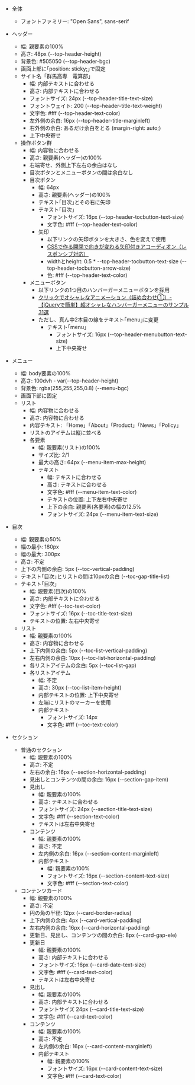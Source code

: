 - 全体
    - フォントファミリー: "Open Sans", sans-serif

- ヘッダー
    - 幅: 親要素の100%
    - 高さ: 48px (--top-header-height)
    - 背景色: #505050 (--top-header-bgc)
    - 画面上部に｢position: sticky;｣で固定
    - サイト名「群馬高専　電算部」
        - 幅: 内部テキストに合わせる
        - 高さ: 内部テキストに合わせる
        - フォントサイズ: 24px (--top-header-title-text-size)
        - フォントウェイト: 200 (--top-header-title-text-weight)
        - 文字色: #fff (--top-header-text-color)
        - 左外側の余白: 16px (--top-header-title-marginleft)
        - 右外側の余白: あるだけ余白をとる (margin-right: auto;)
        - 上下中央寄せ
    - 操作ボタン群
        - 幅: 内容物に合わせる
        - 高さ: 親要素(ヘッダー)の100%
        - 右端寄せ、外側上下左右の余白はなし
        - 目次ボタンとメニューボタンの間は余白なし
        - 目次ボタン
            - 幅: 64px
            - 高さ: 親要素(ヘッダー)の100%
            - テキスト｢目次｣とその右に矢印
            - テキスト｢目次｣
                - フォントサイズ: 16px (--top-header-tocbutton-text-size)
                - 文字色: #fff (--top-header-text-color)
            - 矢印
                - 以下リンクの矢印ボタンを大きさ、色を変えて使用
                - [CSSで作る開閉で向きが変わる矢印付きアコーディオン（レスポンシブ対応）](https://palette33.jp/archives/3115)
                - widthとheight: 0.5 * --top-header-tocbutton-text-size (--top-header-tocbutton-arrow-size)
                - 色: #fff (--top-header-text-color)
        - メニューボタン
            - 以下リンクの1つ目のハンバーガーメニューボタンを採用
            - [クリックでオシャレなアニメーション（詰め合わせ①）- 【jQueryで簡単】超オシャレなハンバーガーメニューのサンプル31選](https://photopizza.design/hamburger_menu_technique/#:~:text=%E3%82%AF%E3%83%AA%E3%83%83%E3%82%AF%E3%81%A7%E3%82%AA%E3%82%B7%E3%83%A3%E3%83%AC%E3%81%AA%E3%82%A2%E3%83%8B%E3%83%A1%E3%83%BC%E3%82%B7%E3%83%A7%E3%83%B3%EF%BC%88%E8%A9%B0%E3%82%81%E5%90%88%E3%82%8F%E3%81%9B%E2%91%A0%EF%BC%89)
            - ただし、真ん中2本目の線をテキスト｢menu｣に変更
                - テキスト｢menu｣
                    - フォントサイズ: 16px (--top-header-menubutton-text-size)
                    - 上下中央寄せ

- メニュー
    - 幅: body要素の100%
    - 高さ: 100dvh - var(--top-header-height)
    - 背景色: rgba(255,255,255,0.8) (--menu-bgc)
    - 画面下部に固定
    - リスト
        - 幅: 内容物に合わせる
        - 高さ: 内容物に合わせる
        - 内容テキスト: 「Home」「About」「Product」「News」「Policy」
        - リストのアイテムは縦に並べる
        - 各要素
            - 幅: 親要素(リスト)の100%
            - サイズ比: 2/1
            - 最大の高さ: 64px (--menu-item-max-height)
            - テキスト
                - 幅: テキストに合わせる
                - 高さ: テキストに合わせる
                - 文字色: #fff (--menu-item-text-color)
                - テキストの位置: 上下左右中央寄せ
                - 上下の余白: 親要素(各要素)の幅の12.5%
                - フォントサイズ: 24px (--menu-item-text-size)

- 目次
    - 幅: 親要素の50%
    - 幅の最小: 180px
    - 幅の最大: 300px
    - 高さ: 不定
    - 上下の内側の余白: 5px (--toc-vertical-padding)
    - テキスト｢目次｣とリストの間は10pxの余白 (--toc-gap-title-list)
    - テキスト｢目次｣
        - 幅: 親要素(目次)の100%
        - 高さ: 内部テキストに合わせる
        - 文字色: #fff (--toc-text-color)
        - フォントサイズ: 16px (--toc-title-text-size)
        - テキストの位置: 左右中央寄せ
    - リスト
        - 幅: 親要素の100%
        - 高さ: 内容物に合わせる
        - 上下内側の余白: 5px (--toc-list-vertical-padding)
        - 左右内側の余白: 10px (--toc-list-horizontal-padding)
        - 各リストアイテムの余白: 5px (--toc-list-gap)
        - 各リストアイテム
            - 幅: 不定
            - 高さ: 30px (--toc-list-item-height)
            - 内部テキストの位置: 上下中央寄せ
            - 左端にリストのマーカーを使用
            - 内部テキスト
                - フォントサイズ: 14px
                - 文字色: #fff (--toc-text-color)

- セクション
    - 普通のセクション
        - 幅: 親要素の100%
        - 高さ: 不定
        - 左右の余白: 16px (--section-horizontal-padding)
        - 見出しとコンテンツの間の余白: 16px (--section-gap-item)
        - 見出し
            - 幅: 親要素の100%
            - 高さ: テキストに合わせる
            - フォントサイズ: 24px (--section-title-text-size)
            - 文字色: #fff (--section-text-color)
            - テキストは左右中央寄せ
        - コンテンツ
            - 幅: 親要素の100%
            - 高さ: 不定
            - 左内側の余白: 16px (--section-content-marginleft)
            - 内部テキスト
                - 幅: 親要素の100%
                - フォントサイズ: 16px (--section-content-text-size)
                - 文字色: #fff (--section-text-color)
    - コンテンツカード
        - 幅: 親要素の100%
        - 高さ: 不定
        - 円の角の半径: 12px (--card-border-radius)
        - 上下内側の余白: 4px (--card-vertical-padding)
        - 左右内側の余白: 16px (--card-horizontal-padding)
        - 更新日、見出し、コンテンツの間の余白: 8px (--card-gap-ele)
        - 更新日
            - 幅: 親要素の100%
            - 高さ: 内部テキストに合わせる
            - フォントサイズ: 16px (--card-date-text-size)
            - 文字色: #fff (--card-text-color)
            - テキストは左右中央寄せ
        - 見出し
            - 幅: 親要素の100%
            - 高さ: 内部テキストに合わせる
            - フォントサイズ 24px (--card-title-text-size)
            - 文字色: #fff (--card-text-color)
        - コンテンツ
            - 幅: 親要素の100%
            - 高さ: 不定
            - 左内側の余白: 16px (--card-content-marginleft)
            - 内部テキスト
                - 幅: 親要素の100%
                - フォントサイズ: 16px (--card-content-text-size)
                - 文字色: #fff (--card-text-color)


